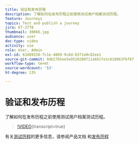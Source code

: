 ```yaml
---
title: 验证和发布历程
description: 了解如何在发布历程之前使用测试用户档案测试历程。
feature: Journeys
topics: Test and publish a journey
jira: KT-2778
thumbnail: 30066.jpg
audience: user
doc-type: video
activity: use
role: User, Admin
exl-id: 63d89150-7c1e-4869-9c8d-0371e0c82ee1
source-git-commit: 9db2765ee5e9520280711a6b1fe3c618963f6f87
workflow-type: tm+mt
source-wordcount: '53'
ht-degree: 13%

---
```


# 验证和发布历程

了解如何在发布历程之前使用测试用户档案测试历程。

>[!VIDEO](https://video.tv.adobe.com/v/30066?learn=on){transcript=true}

有关[测试历程](https://experienceleague.adobe.com/docs/journeys/using/building-journeys/testing-the-journey.html)的更多信息，请参阅产品文档
和[发布历程](https://experienceleague.adobe.com/docs/journeys/using/building-journeys/publishing-the-journey.html)
